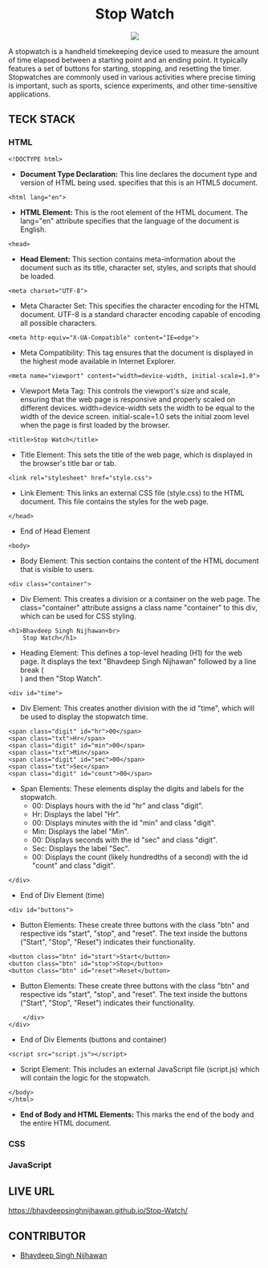 <h1 align="center">Stop Watch</h1>

<p align="center">
  <img src="https://github.com/BhavdeepSinghNijhawan/Stop-Watch/assets/143419096/3fe6f522-bdb6-4650-846d-3554b92cc9a6" />
</p>

A stopwatch is a handheld timekeeping device used to measure the amount of time elapsed between a starting point and an ending point. It typically features a set of buttons for starting, stopping, and resetting the timer. Stopwatches are commonly used in various activities where precise timing is important, such as sports, science experiments, and other time-sensitive applications.

## TECK STACK

### HTML

```
<!DOCTYPE html>
```
- **Document Type Declaration:** This line declares the document type and version of HTML being used. <!DOCTYPE html> specifies that this is an HTML5 document.
```
<html lang="en">
```
- **HTML Element:** This is the root element of the HTML document. The lang="en" attribute specifies that the language of the document is English.
```
<head>
```
- **Head Element:** This section contains meta-information about the document such as its title, character set, styles, and scripts that should be loaded.
```
<meta charset="UTF-8">
```
- Meta Character Set: This specifies the character encoding for the HTML document. UTF-8 is a standard character encoding capable of encoding all possible characters.
```
<meta http-equiv="X-UA-Compatible" content="IE=edge">
```
- Meta Compatibility: This tag ensures that the document is displayed in the highest mode available in Internet Explorer.
```
<meta name="viewport" content="width=device-width, initial-scale=1.0">
```
- Viewport Meta Tag: This controls the viewport's size and scale, ensuring that the web page is responsive and properly scaled on different devices. width=device-width sets the width to be equal to the width of the device screen. initial-scale=1.0 sets the initial zoom level when the page is first loaded by the browser.
```
<title>Stop Watch</title>
```
- Title Element: This sets the title of the web page, which is displayed in the browser's title bar or tab.
```
<link rel="stylesheet" href="style.css">
```
- Link Element: This links an external CSS file (style.css) to the HTML document. This file contains the styles for the web page.
```
</head>
```
- End of Head Element
```
<body>
```
- Body Element: This section contains the content of the HTML document that is visible to users.
```
<div class="container">
```
- Div Element: This creates a division or a container on the web page. The class="container" attribute assigns a class name "container" to this div, which can be used for CSS styling.
```
<h1>Bhavdeep Singh Nijhawan<br> 
    Stop Watch</h1>
```
- Heading Element: This defines a top-level heading (H1) for the web page. It displays the text "Bhavdeep Singh Nijhawan" followed by a line break (<br>) and then "Stop Watch".
```
<div id="time">
```
- Div Element: This creates another division with the id "time", which will be used to display the stopwatch time.
```
<span class="digit" id="hr">00</span> 
<span class="txt">Hr</span> 
<span class="digit" id="min">00</span> 
<span class="txt">Min</span> 
<span class="digit" id="sec">00</span> 
<span class="txt">Sec</span> 
<span class="digit" id="count">00</span>
```
- Span Elements: These elements display the digits and labels for the stopwatch.
  - <span class="digit" id="hr">00</span>: Displays hours with the id "hr" and class "digit".
  - <span class="txt">Hr</span>: Displays the label "Hr".
  - <span class="digit" id="min">00</span>: Displays minutes with the id "min" and class "digit".
  - <span class="txt">Min</span>: Displays the label "Min".
  - <span class="digit" id="sec">00</span>: Displays seconds with the id "sec" and class "digit".
  - <span class="txt">Sec</span>: Displays the label "Sec".
  - <span class="digit" id="count">00</span>: Displays the count (likely hundredths of a second) with the id "count" and class "digit".
```
</div>
```
- End of Div Element (time)
```
<div id="buttons">
```
- Button Elements: These create three buttons with the class "btn" and respective ids "start", "stop", and "reset". The text inside the buttons ("Start", "Stop", "Reset") indicates their functionality.
```
<button class="btn" id="start">Start</button> 
<button class="btn" id="stop">Stop</button> 
<button class="btn" id="reset">Reset</button>
```
- Button Elements: These create three buttons with the class "btn" and respective ids "start", "stop", and "reset". The text inside the buttons ("Start", "Stop", "Reset") indicates their functionality.
```
    </div>
</div>
```
- End of Div Elements (buttons and container)
```
<script src="script.js"></script>
```
- Script Element: This includes an external JavaScript file (script.js) which will contain the logic for the stopwatch.
```
</body>
</html>
```
- **End of Body and HTML Elements:** This marks the end of the body and the entire HTML document.

### CSS
### JavaScript

## LIVE URL

https://bhavdeepsinghnijhawan.github.io/Stop-Watch/

## CONTRIBUTOR

- [Bhavdeep Singh Nijhawan](https://www.linkedin.com/in/bhavdeep-singh-nijhawan-739634280)
